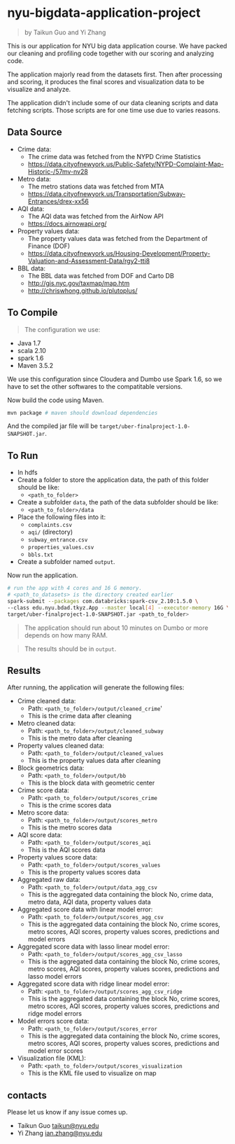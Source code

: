 nyu-bigdata-application-project
===============================

> by Taikun Guo and Yi Zhang

This is our application for NYU big data application course. We have packed our cleaning and profiling code together with our scoring and analyzing code.  

The application majorly read from the datasets first. Then after processing and scoring, it produces the final scores and visualization data to be visualize and analyze.

The application didn't include some of our data cleaning scripts and data fetching scripts. Those scripts are for one time use due to varies reasons.

## Data Source
- Crime data:
  * The crime data was fetched from the NYPD Crime Statistics
  * <https://data.cityofnewyork.us/Public-Safety/NYPD-Complaint-Map-Historic-/57mv-nv28>
- Metro data:
  * The metro stations data was fetched from MTA
  * <https://data.cityofnewyork.us/Transportation/Subway-Entrances/drex-xx56>
- AQI data:
  * The AQI data was fetched from the AirNow API
  * <https://docs.airnowapi.org/>
- Property values data:
  * The property values data was fetched from the Department of Finance (DOF)
  * <https://data.cityofnewyork.us/Housing-Development/Property-Valuation-and-Assessment-Data/rgy2-tti8>
- BBL data:
  * The BBL data was fetched from DOF and Carto DB
  * <http://gis.nyc.gov/taxmap/map.htm>
  * <http://chriswhong.github.io/plutoplus/>

## To Compile
> The configuration we use:  
- Java 1.7
- scala 2.10
- spark 1.6
- Maven 3.5.2

We use this configuration since Cloudera and Dumbo use Spark 1.6, so we have to set the other softwares to the compatitable versions.

Now build the code using Maven.
```bash
mvn package # maven should download dependencies
```
And the compiled jar file will be `target/uber-finalproject-1.0-SNAPSHOT.jar`.

## To Run
- In hdfs
- Create a folder to store the application data, the path of this folder should be like:
  * ```<path_to_folder>```
- Create a subfolder `data`, the path of the data subfolder should be like: 
  * ```<path_to_folder>/data```
- Place the following files into it:
  * `complaints.csv`
  * `aqi/` (directory)
  * `subway_entrance.csv`
  * `properties_values.csv`
  * `bbls.txt`
- Create a subfolder named `output`.

Now run the application.
```bash
# run the app with 4 cores and 16 G memory.
# <path_to_datasets> is the directory created earlier
spark-submit --packages com.databricks:spark-csv_2.10:1.5.0 \
--class edu.nyu.bdad.tkyz.App --master local[4] --executor-memory 16G \
target/uber-finalproject-1.0-SNAPSHOT.jar <path_to_folder>
```
> The application should run about 10 minutes on Dumbo or more depends on how many RAM.

> The results should be in `output`.

## Results

After running, the application will generate the following files:
- Crime cleaned data:
  * Path: ```<path_to_folder>/output/cleaned_crime```'
  * This is the crime data after cleaning
- Metro cleaned data:
  * Path: ```<path_to_folder>/output/cleaned_subway```
  * This is the metro data after cleaning
- Property values cleaned data:
  * Path: ```<path_to_folder>/output/cleaned_values```
  * This is the property values data after cleaning
- Block geometrics data:
  * Path: ```<path_to_folder>/output/bb```
  * This is the block data with geometric center
- Crime score data:
  * Path: ```<path_to_folder>/output/scores_crime```
  * This is the crime scores data
- Metro score data:
  * Path: ```<path_to_folder>/output/scores_metro```
  * This is the metro scores data
- AQI score data:
  * Path: ```<path_to_folder>/output/scores_aqi```
  * This is the AQI scores data
- Property values score data:
  * Path: ```<path_to_folder>/output/scores_values```
  * This is the property values scores data
- Aggregated raw data:
  * Path: ```<path_to_folder>/output/data_agg_csv```
  * This is the aggregated data containing the block No, crime data, metro data, AQI data, property values data
- Aggregated score data with linear model error:
  * Path: ```<path_to_folder>/output/scores_agg_csv```
  * This is the aggregated data containing the block No, crime scores, metro scores, AQI scores, property values scores, predictions and model errors
- Aggregated score data with lasso linear model error:
  * Path: ```<path_to_folder>/output/scores_agg_csv_lasso```
  * This is the aggregated data containing the block No, crime scores, metro scores, AQI scores, property values scores, predictions and lasso model errors
- Aggregated score data with ridge linear model error:
  * Path: ```<path_to_folder>/output/scores_agg_csv_ridge```
  * This is the aggregated data containing the block No, crime scores, metro scores, AQI scores, property values scores, predictions and ridge model errors
- Model errors score data:
  * Path: ```<path_to_folder>/output/scores_error```
  * This is the aggregated data containing the block No, crime scores, metro scores, AQI scores, property values scores, predictions and model error scores
- Visualization file (KML):
  * Path: ```<path_to_folder>/output/scores_visualization```
  * This is the KML file used to visualize on map

## contacts
Please let us know if any issue comes up.  
* Taikun Guo <taikun@nyu.edu>  
* Yi Zhang <ian.zhang@nyu.edu>
